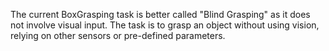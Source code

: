 The current BoxGrasping task is better called "Blind Grasping" as it does not involve visual input. The task is to grasp an object without using vision, relying on other sensors or pre-defined parameters.
